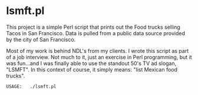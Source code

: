 # lsmft.pl

This project is a simple Perl script that prints out the Food trucks selling Tacos in San Francisco.  Data is pulled from a public data source provided by the city of San Francisco.  

Most of my work is behind NDL's from my clients.  I wrote this script as part of a job interview.  Not much to it, just an exercise in Perl programming, but it was fun...and I was finally able to use the standout 50's TV ad slogan, "LSMFT".  In this context of course, it simply means: "list Mexican food trucks".


    USAGE:   ./lsmft.pl

